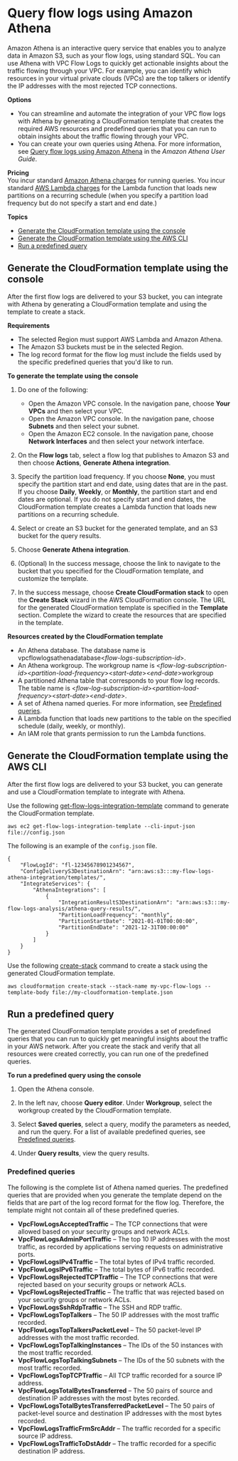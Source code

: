 # Query flow logs using Amazon Athena<a name="flow-logs-athena"></a>

Amazon Athena is an interactive query service that enables you to analyze data in Amazon S3, such as your flow logs, using standard SQL\. You can use Athena with VPC Flow Logs to quickly get actionable insights about the traffic flowing through your VPC\. For example, you can identify which resources in your virtual private clouds \(VPCs\) are the top talkers or identify the IP addresses with the most rejected TCP connections\.

**Options**
+ You can streamline and automate the integration of your VPC flow logs with Athena by generating a CloudFormation template that creates the required AWS resources and predefined queries that you can run to obtain insights about the traffic flowing through your VPC\.
+ You can create your own queries using Athena\. For more information, see [Query flow logs using Amazon Athena](https://docs.aws.amazon.com/athena/latest/ug/vpc-flow-logs.html) in the *Amazon Athena User Guide*\.

**Pricing**  
You incur standard [Amazon Athena charges](http://aws.amazon.com/athena/pricing) for running queries\. You incur standard [AWS Lambda charges](http://aws.amazon.com/lambda/pricing) for the Lambda function that loads new partitions on a recurring schedule \(when you specify a partition load frequency but do not specify a start and end date\.\)

**Topics**
+ [Generate the CloudFormation template using the console](#flow-logs-generate-template-console)
+ [Generate the CloudFormation template using the AWS CLI](#flow-logs-generate-template-cli)
+ [Run a predefined query](#flow-logs-run-athena-query)

## Generate the CloudFormation template using the console<a name="flow-logs-generate-template-console"></a>

After the first flow logs are delivered to your S3 bucket, you can integrate with Athena by generating a CloudFormation template and using the template to create a stack\.

**Requirements**
+ The selected Region must support AWS Lambda and Amazon Athena\.
+ The Amazon S3 buckets must be in the selected Region\.
+ The log record format for the flow log must include the fields used by the specific predefined queries that you'd like to run\.

**To generate the template using the console**

1. Do one of the following:
   + Open the Amazon VPC console\. In the navigation pane, choose **Your VPCs** and then select your VPC\.
   + Open the Amazon VPC console\. In the navigation pane, choose **Subnets** and then select your subnet\.
   + Open the Amazon EC2 console\. In the navigation pane, choose **Network Interfaces** and then select your network interface\.

1. On the **Flow logs** tab, select a flow log that publishes to Amazon S3 and then choose **Actions**, **Generate Athena integration**\.

1. Specify the partition load frequency\. If you choose **None**, you must specify the partition start and end date, using dates that are in the past\. If you choose **Daily**, **Weekly**, or **Monthly**, the partition start and end dates are optional\. If you do not specify start and end dates, the CloudFormation template creates a Lambda function that loads new partitions on a recurring schedule\.

1. Select or create an S3 bucket for the generated template, and an S3 bucket for the query results\.

1. Choose **Generate Athena integration**\.

1. \(Optional\) In the success message, choose the link to navigate to the bucket that you specified for the CloudFormation template, and customize the template\.

1. In the success message, choose **Create CloudFormation stack** to open the **Create Stack** wizard in the AWS CloudFormation console\. The URL for the generated CloudFormation template is specified in the **Template** section\. Complete the wizard to create the resources that are specified in the template\.

**Resources created by the CloudFormation template**
+ An Athena database\. The database name is vpcflowlogsathenadatabase<*flow\-logs\-subscription\-id*>\.
+ An Athena workgroup\. The workgroup name is <*flow\-log\-subscription\-id*><*partition\-load\-frequency*><*start\-date*><*end\-date*>workgroup
+ A partitioned Athena table that corresponds to your flow log records\. The table name is <*flow\-log\-subscription\-id*><*partition\-load\-frequency*><*start\-date*><*end\-date*>\.
+ A set of Athena named queries\. For more information, see [Predefined queries](#predefined-queries)\.
+ A Lambda function that loads new partitions to the table on the specified schedule \(daily, weekly, or monthly\)\.
+ An IAM role that grants permission to run the Lambda functions\.

## Generate the CloudFormation template using the AWS CLI<a name="flow-logs-generate-template-cli"></a>

After the first flow logs are delivered to your S3 bucket, you can generate and use a CloudFormation template to integrate with Athena\.

Use the following [get\-flow\-logs\-integration\-template](https://docs.aws.amazon.com/cli/latest/reference/ec2/get-flow-logs-integration-template.html) command to generate the CloudFormation template\.

```
aws ec2 get-flow-logs-integration-template --cli-input-json file://config.json
```

The following is an example of the `config.json` file\.

```
{
    "FlowLogId": "fl-12345678901234567",
    "ConfigDeliveryS3DestinationArn": "arn:aws:s3:::my-flow-logs-athena-integration/templates/",
    "IntegrateServices": {
        "AthenaIntegrations": [
            {
                "IntegrationResultS3DestinationArn": "arn:aws:s3:::my-flow-logs-analysis/athena-query-results/",
                "PartitionLoadFrequency": "monthly",
                "PartitionStartDate": "2021-01-01T00:00:00",
                "PartitionEndDate": "2021-12-31T00:00:00"
            }
        ]
    }
}
```

Use the following [create\-stack](https://docs.aws.amazon.com/cli/latest/reference/cloudformation/create-stack.html) command to create a stack using the generated CloudFormation template\.

```
aws cloudformation create-stack --stack-name my-vpc-flow-logs --template-body file://my-cloudformation-template.json
```

## Run a predefined query<a name="flow-logs-run-athena-query"></a>

The generated CloudFormation template provides a set of predefined queries that you can run to quickly get meaningful insights about the traffic in your AWS network\. After you create the stack and verify that all resources were created correctly, you can run one of the predefined queries\.

**To run a predefined query using the console**

1. Open the Athena console\.

1. In the left nav, choose **Query editor**\. Under **Workgroup**, select the workgroup created by the CloudFormation template\.

1. Select **Saved queries**, select a query, modify the parameters as needed, and run the query\. For a list of available predefined queries, see [Predefined queries](#predefined-queries)\.

1. Under **Query results**, view the query results\.

### Predefined queries<a name="predefined-queries"></a>

The following is the complete list of Athena named queries\. The predefined queries that are provided when you generate the template depend on the fields that are part of the log record format for the flow log\. Therefore, the template might not contain all of these predefined queries\.
+ **VpcFlowLogsAcceptedTraffic** – The TCP connections that were allowed based on your security groups and network ACLs\.
+ **VpcFlowLogsAdminPortTraffic** – The top 10 IP addresses with the most traffic, as recorded by applications serving requests on administrative ports\.
+ **VpcFlowLogsIPv4Traffic** – The total bytes of IPv4 traffic recorded\.
+ **VpcFlowLogsIPv6Traffic** – The total bytes of IPv6 traffic recorded\.
+ **VpcFlowLogsRejectedTCPTraffic** – The TCP connections that were rejected based on your security groups or network ACLs\.
+ **VpcFlowLogsRejectedTraffic** – The traffic that was rejected based on your security groups or network ACLs\.
+ **VpcFlowLogsSshRdpTraffic** – The SSH and RDP traffic\.
+ **VpcFlowLogsTopTalkers** – The 50 IP addresses with the most traffic recorded\.
+ **VpcFlowLogsTopTalkersPacketLevel** – The 50 packet\-level IP addresses with the most traffic recorded\.
+ **VpcFlowLogsTopTalkingInstances** – The IDs of the 50 instances with the most traffic recorded\.
+ **VpcFlowLogsTopTalkingSubnets** – The IDs of the 50 subnets with the most traffic recorded\.
+ **VpcFlowLogsTopTCPTraffic** – All TCP traffic recorded for a source IP address\.
+ **VpcFlowLogsTotalBytesTransferred** – The 50 pairs of source and destination IP addresses with the most bytes recorded\.
+ **VpcFlowLogsTotalBytesTransferredPacketLevel** – The 50 pairs of packet\-level source and destination IP addresses with the most bytes recorded\.
+ **VpcFlowLogsTrafficFrmSrcAddr** – The traffic recorded for a specific source IP address\.
+ **VpcFlowLogsTrafficToDstAddr** – The traffic recorded for a specific destination IP address\.